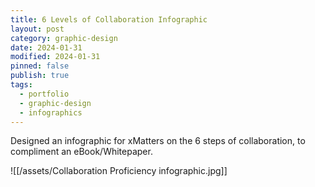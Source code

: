 ```yaml
---
title: 6 Levels of Collaboration Infographic
layout: post
category: graphic-design
date: 2024-01-31
modified: 2024-01-31
pinned: false
publish: true
tags:
  - portfolio
  - graphic-design
  - infographics
---
```


Designed an infographic for xMatters on the 6 steps of collaboration, to compliment an eBook/Whitepaper.

![[/assets/Collaboration Proficiency infographic.jpg]]
